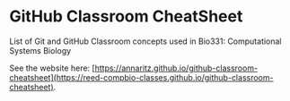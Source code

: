 # GitHub Classroom CheatSheet

List of Git and GitHub Classroom concepts used in Bio331: Computational Systems Biology

See the website here: [https://annaritz.github.io/github-classroom-cheatsheet](https://reed-compbio-classes.github.io/github-classroom-cheatsheet).
